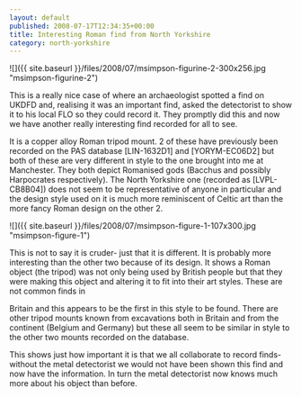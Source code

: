 ```yaml
---
layout: default
published: 2008-07-17T12:34:35+00:00
title: Interesting Roman find from North Yorkshire
category: north-yorkshire
---
```


![]({{ site.baseurl }}/files/2008/07/msimpson-figurine-2-300x256.jpg "msimpson-figurine-2")

This is a really nice case of where an archaeologist spotted a find on UKDFD and, realising it was an important find, asked the detectorist to show it to his local FLO so they could record it. They promptly did this and now we have another really interesting find recorded for all to see.

It is a copper alloy Roman tripod mount. 2 of these have previously been recorded on the PAS database [LIN-1632D1] and [YORYM-EC06D2] but both of these are very different in style to the one brought into me at Manchester. They both depict Romanised gods (Bacchus and possibly Harpocrates respectively). The North Yorkshire one (recorded as [LVPL-CB8B04]) does not seem to be representative of anyone in particular and the design style used on it is much more reminiscent of Celtic art than the more fancy Roman design on the other 2.

![]({{ site.baseurl }}/files/2008/07/msimpson-figure-1-107x300.jpg "msimpson-figure-1")

This is not to say it is cruder- just that it is different. It is probably more interesting than the other two because of its design. It shows a Roman object (the tripod) was not only being used by British people but that they were making this object and altering it to fit into their art styles. These are not common finds in

Britain and this appears to be the first in this style to be found. There are other tripod mounts known from excavations both in Britain and from the continent (Belgium and Germany) but these all seem to be similar in style to the other two mounts recorded on the database.

This shows just how important it is that we all collaborate to record finds- without the metal detectorist we would not have been shown this find and now have the information. In turn the metal detectorist now knows much more about his object than before.

